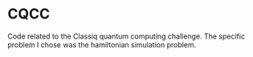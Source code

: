 # CQCC
Code related to the Classiq quantum computing challenge. The specific problem I chose was the hamiltonian simulation problem. 
